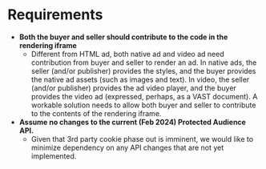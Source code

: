 # Requirements

*   **Both the buyer and seller should contribute to the code in the rendering iframe**
    *   Different from HTML ad, both native ad and video ad need contribution from buyer and seller to render an ad. In native ads, the seller (and/or publisher) provides the styles, and the buyer provides the native ad assets (such as images and text). In video, the seller (and/or publisher) provides the ad video player, and the buyer provides the video ad (expressed, perhaps, as a VAST document). A workable solution needs to allow both buyer and seller to contribute to the contents of the rendering iframe.
*   **Assume no changes to the current (Feb 2024) Protected Audience API.**
    *   Given that 3rd party cookie phase out is imminent, we would like to minimize dependency on any API changes that are not yet implemented.

